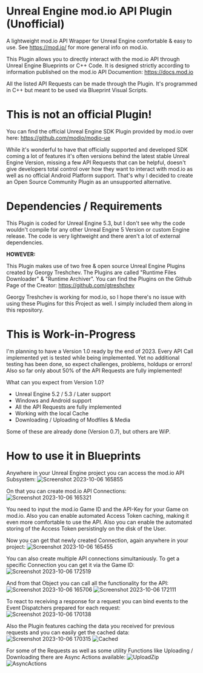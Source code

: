 # Unreal Engine mod.io API Plugin (Unofficial)
A lightweight mod.io API Wrapper for Unreal Engine comfortable &amp; easy to use.
See https://mod.io/ for more general info on mod.io.

This Plugin allows you to directly interact with the mod.io API through Unreal Engine Blueprints or C++ Code.
It is designed strictly according to information published on the mod.io API Documention:
https://docs.mod.io

All the listed API Requests can be made through the Plugin.
It's programmed in C++ but meant to be used via Blueprint Visual Scripts.

# This is **not an official** Plugin!
You can find the official Unreal Engine SDK Plugin provided by mod.io over here:
https://github.com/modio/modio-ue

While it's wonderful to have that officially supported and developed SDK coming a lot of features it's often versions behind the latest stable Unreal Engine Version, missing a few API Requests that can be helpful, doesn't give developers total control over how they want to interact with mod.io as well as no official Android Platform support.
That's why I decided to create an Open Source Community Plugin as an unsupported alternative.

# Dependencies / Requirements
This Plugin is coded for Unreal Engine 5.3, but I don't see why the code wouldn't compile for any other Unreal Engine 5 Version or custom Engine release.
The code is very lightweight and there aren't a lot of external dependencies.

**HOWEVER:**

This Plugin makes use of two free & open source Unreal Engine Plugins created by Georgy Treshchev.
The Plugins are called "Runtime Files Downloader" & "Runtime Archiver".
You can find the Plugins on the Github Page of the Creator:
https://github.com/gtreshchev

Georgy Treshchev is working for mod.io, so I hope there's no issue with using these Plugins for this Project as well.
I simply included them along in this repository.

# This is Work-in-Progress
I'm planning to have a Version 1.0 ready by the end of 2023.
Every API Call implemented yet is tested while being implemented. Yet no additional testing has been done, so expect challenges, problems, holdups or errors!
Also so far only about 50% of the API Requests are fully implemented!

What can you expect from Version 1.0?
- Unreal Engine 5.2 / 5.3 / Later support
- Windows and Android support
- All the API Requests are fully implemented
- Working with the local Cache
- Downloading / Uploading of Modfiles & Media

Some of these are already done (Version 0.7), but others are WiP.

# How to use it in Blueprints
Anywhere in your Unreal Engine project you can access the mod.io API Subsystem:
![Screenshot 2023-10-06 165855](https://github.com/ArvurGmbH/Unreal_Engine-Mod.io_API/assets/147174198/29de911c-7edd-4b21-bcf0-2242c07d971a)


On that you can create mod.io API Connections:
![Screenshot 2023-10-06 165321](https://github.com/ArvurGmbH/Unreal_Engine-Mod.io_API/assets/147174198/aa1d5aa5-44de-41fd-aad8-5bc1c6282bee)

You need to input the mod.io Game ID and the API-Key for your Game on mod.io.
Also you can enable automated Access Token caching, making it even more comfortable to use the API.
Also you can enable the automated storing of the Access Token persistingly on the disk of the User.


Now you can get that newly created Connection, again anywhere in your project:
![Screenshot 2023-10-06 165455](https://github.com/ArvurGmbH/Unreal_Engine-Mod.io_API/assets/147174198/bd770fed-0504-4bd4-9dbd-e5966ae81a16)

You can also create multiple API connections simultaniously. To get a specific Connection you can get it via the Game ID:
![Screenshot 2023-10-06 172519](https://github.com/ArvurGmbH/Unreal_Engine-Mod.io_API/assets/147174198/1b2536c8-a704-4cd4-87f4-871239ed689a)


And from that Object you can call all the functionality for the API:
![Screenshot 2023-10-06 165706](https://github.com/ArvurGmbH/Unreal_Engine-Mod.io_API/assets/147174198/30d78700-7ad5-4766-9fb6-f2c698352220)
![Screenshot 2023-10-06 172111](https://github.com/ArvurGmbH/Unreal_Engine-Mod.io_API/assets/147174198/85ee80e7-83fa-4656-aad3-004dcf5e8d02)


To react to receiving a response for a request you can bind events to the Event Dispatchers prepared for each request:
![Screenshot 2023-10-06 170138](https://github.com/ArvurGmbH/Unreal_Engine-Mod.io_API/assets/147174198/dc95e3fd-3d9f-43b8-bc7c-3ba5be4f4544)


Also the Plugin features caching the data you received for previous requests and you can easily get the cached data:
![Screenshot 2023-10-06 170315](https://github.com/ArvurGmbH/Unreal_Engine-Mod.io_API/assets/147174198/b0479ccf-d921-4bc0-8530-1f420ab6e421)
![Cached](https://github.com/ArvurGmbH/Unreal_Engine-Mod.io_API/assets/147174198/0a9448ab-48ab-4158-b4cc-12d15adcef24)


For some of the Requests as well as some utility Functions like Uploading / Downloading there are Async Actions available:
![UploadZip](https://github.com/ArvurGmbH/Unreal_Engine-Mod.io_API/assets/147174198/feec57fa-5639-4b8d-a907-710a71d070bf)
![AsyncActions](https://github.com/ArvurGmbH/Unreal_Engine-Mod.io_API/assets/147174198/1fe8e686-7770-4edf-ba99-2d1ca2c1b972)

